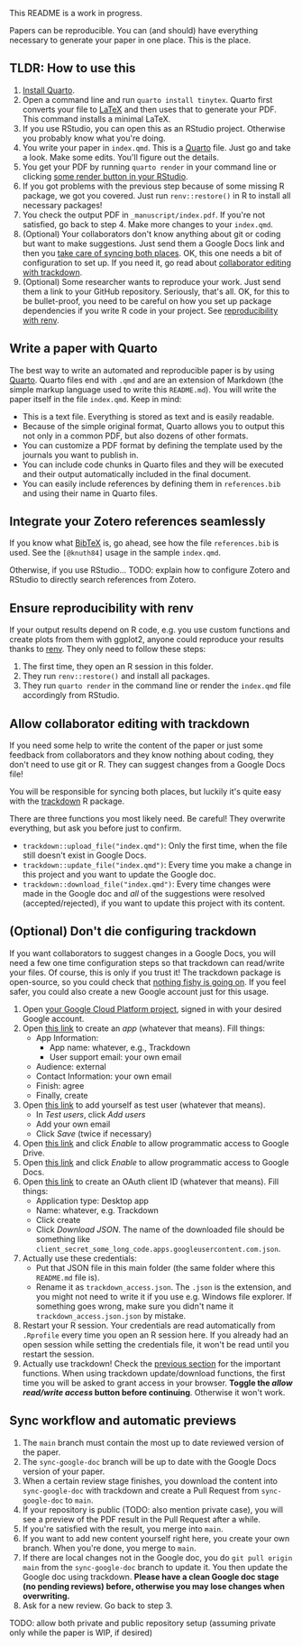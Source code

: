This README is a work in progress.

Papers can be reproducible. You can (and should) have everything necessary to generate your paper in one place. This is the place.

## TLDR: How to use this

1. [Install Quarto](https://quarto.org/docs/get-started/).
2. Open a command line and run `quarto install tinytex`. Quarto first converts your file to [LaTeX](https://en.wikipedia.org/wiki/LaTeX) and then uses that to generate your PDF. This command installs a minimal LaTeX.
3. If you use RStudio, you can open this as an RStudio project. Otherwise you probably know what you're doing.
4. You write your paper in `index.qmd`. This is a [Quarto](https://quarto.org/) file. Just go and take a look. Make some edits. You'll figure out the details.
5. You get your PDF by running `quarto render` in your command line or clicking [some render button in your RStudio](https://quarto.org/docs/get-started/hello/rstudio.html#rendering).
6. If you got problems with the previous step because of some missing R package, we got you covered. Just run `renv::restore()` in R to install all necessary packages!
7. You check the output PDF in `_manuscript/index.pdf`. If you're not satisfied, go back to step 4. Make more changes to your `index.qmd`.
8. (Optional) Your collaborators don't know anything about git or coding but want to make suggestions. Just send them a Google Docs link and then you [take care of syncing both places](#sync-workflow-and-automatic-previews). OK, this one needs a bit of configuration to set up. If you need it, go read about [collaborator editing with trackdown](#allow-collaborator-editing-with-trackdown).
9. (Optional) Some researcher wants to reproduce your work. Just send them a link to your GitHub repository. Seriously, that's all. OK, for this to be bullet-proof, you need to be careful on how you set up package dependencies if you write R code in your project. See [reproducibility with renv](#ensure-reproducibility-with-renv).

## Write a paper with Quarto

The best way to write an automated and reproducible paper is by using [Quarto](https://quarto.org/). Quarto files end with `.qmd` and are an extension of Markdown (the simple markup language used to write this `README.md`). You will write the paper itself in the file `index.qmd`. Keep in mind:

- This is a text file. Everything is stored as text and is easily readable.
- Because of the simple original format, Quarto allows you to output this not only in a common PDF, but also dozens of other formats.
- You can customize a PDF format by defining the template used by the journals you want to publish in.
- You can include code chunks in Quarto files and they will be executed and their output automatically included in the final document.
- You can easily include references by defining them in `references.bib` and using their name in Quarto files.

## Integrate your Zotero references seamlessly

If you know what [BibTeX](https://www.bibtex.org/) is, go ahead, see how the file `references.bib` is used. See the `[@knuth84]` usage in the sample `index.qmd`.

Otherwise, if you use RStudio... TODO: explain how to configure Zotero and RStudio to directly search references from Zotero.

## Ensure reproducibility with renv

If your output results depend on R code, e.g. you use custom functions and create plots from them with ggplot2, anyone could reproduce your results thanks to [renv](https://pkgs.rstudio.com/renv/). They only need to follow these steps:

1. The first time, they open an R session in this folder.
2. They run `renv::restore()` and install all packages.
3. They run `quarto render` in the command line or render the `index.qmd` file accordingly from RStudio.

## Allow collaborator editing with trackdown

If you need some help to write the content of the paper or just some feedback from collaborators and they know nothing about coding, they don't need to use git or R. They can suggest changes from a Google Docs file!

You will be responsible for syncing both places, but luckily it's quite easy with the [trackdown](https://claudiozandonella.github.io/trackdown/) R package.

There are three functions you most likely need. Be careful! They overwrite everything, but ask you before just to confirm.
  - `trackdown::upload_file("index.qmd")`: Only the first time, when the file still doesn't exist in Google Docs.
  - `trackdown::update_file("index.qmd")`: Every time you make a change in this project and you want to update the Google doc.
  - `trackdown::download_file("index.qmd")`: Every time changes were made in the Google doc and *all* of the suggestions were resolved (accepted/rejected), if you want to update this project with its content.

## (Optional) Don't die configuring trackdown

If you want collaborators to suggest changes in a Google Docs, you will need a few one time configuration steps so that trackdown can read/write your files. Of course, this is only if you trust it! The trackdown package is open-source, so you could check that [nothing fishy is going on](https://github.com/ClaudioZandonella/trackdown). If you feel safer, you could also create a new Google account just for this usage.

1. Open [your Google Cloud Platform project](https://console.cloud.google.com/), signed in with your desired Google account.
2. Open [this link](https://console.cloud.google.com/auth/overview/create) to create an _app_ (whatever that means). Fill things:
    - App Information:
        - App name: whatever, e.g., Trackdown
        - User support email: your own email
    - Audience: external
    - Contact Information: your own email
    - Finish: agree
    - Finally, create
3. Open [this link](https://console.cloud.google.com/auth/audience) to add yourself as test user (whatever that means).
    - In _Test users_, click _Add users_
    - Add your own email
    - Click _Save_ (twice if necessary)
4. Open [this link](https://console.cloud.google.com/apis/library/drive.googleapis.com) and click _Enable_ to allow programmatic access to Google Drive.
5. Open [this link](https://console.cloud.google.com/apis/library/docs.googleapis.com) and click _Enable_ to allow programmatic access to Google Docs.
6. Open [this link](https://console.cloud.google.com/auth/clients/create) to create an OAuth client ID (whatever that means). Fill things:
    - Application type: Desktop app
    - Name: whatever, e.g. Trackdown
    - Click create
    - Click  _Download JSON_. The name of the downloaded file should be something like `client_secret_some_long_code.apps.googleusercontent.com.json`.
7. Actually use these credentials:
    - Put that JSON file in this main folder (the same folder where this `README.md` file is).
    - Rename it as `trackdown_access.json`. The `.json` is the extension, and you might not need to write it if you use e.g. Windows file explorer. If something goes wrong, make sure you didn't name it `trackdown_access.json.json` by mistake.
8. Restart your R session. Your credentials are read automatically from `.Rprofile` every time you open an R session here. If you already had an open session while setting the credentials file, it won't be read until you restart the session.
9. Actually use trackdown! Check the [previous section](#allow-collaborator-editing-with-trackdown) for the important functions. When using trackdown update/download functions, the first time you will be asked to grant access in your browser. **Toggle the _allow read/write access_ button before continuing**. Otherwise it won't work.

## Sync workflow and automatic previews

1. The `main` branch must contain the most up to date reviewed version of the paper.
2. The `sync-google-doc` branch will be up to date with the Google Docs version of your paper.
3. When a certain review stage finishes, you download the content into `sync-google-doc` with trackdown and create a Pull Request from `sync-google-doc` to `main`.
4. If your repository is public (TODO: also mention private case), you will see a preview of the PDF result in the Pull Request after a while.
5. If you're satisfied with the result, you merge into `main`.
6. If you want to add new content yourself right here, you create your own branch. When you're done, you merge to `main`.
7. If there are local changes not in the Google doc, you do `git pull origin main` from the `sync-google-doc` branch to update it. You then update the Google doc using trackdown. **Please have a clean Google doc stage (no pending reviews) before, otherwise you may lose changes when overwriting.**
8. Ask for a new review. Go back to step 3.

TODO: allow both private and public repository setup (assuming private only while the paper is WIP, if desired)
